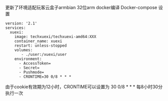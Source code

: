 更新了环境适配玩客云盒子armbian 32位arm docker编译
Docker-compose 设置
```
version: '2.1'
services:
  xuexi:
    image: techxuexi/techxuexi-amd64:XXX
    container_name: xuexi
    restart: unless-stopped
    volumes:
       - ./user:/xuexi/user
    environment:
      - AccessToken=
      - Secret=
      - Pushmode=
      - CRONTIME=30 0/8 * * *
```
由于cookie有效期为12小时，CRONTIME可以设置为 30 0/8 * * * 每8小时30分执行一次
